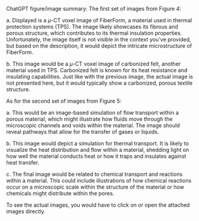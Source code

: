 ChatGPT figure/image summary: The first set of images from Figure 4:

a. Displayed is a $\mu$-CT voxel image of FiberForm, a material used in thermal protection systems (TPS). The image likely showcases its fibrous and porous structure, which contributes to its thermal insulation properties. Unfortunately, the image itself is not visible in the context you've provided, but based on the description, it would depict the intricate microstructure of FiberForm.

b. This image would be a $\mu$-CT voxel image of carbonized felt, another material used in TPS. Carbonized felt is known for its heat resistance and insulating capabilities. Just like with the previous image, the actual image is not presented here, but it would typically show a carbonized, porous textile structure.

As for the second set of images from Figure 5:

a. This would be an image-based simulation of flow transport within a porous material, which might illustrate how fluids move through the microscopic channels and voids within the material. The image should reveal pathways that allow for the transfer of gases or liquids.

b. This image would depict a simulation for thermal transport. It is likely to visualize the heat distribution and flow within a material, shedding light on how well the material conducts heat or how it traps and insulates against heat transfer.

c. The final image would be related to chemical transport and reactions within a material. This could include illustrations of how chemical reactions occur on a microscopic scale within the structure of the material or how chemicals might distribute within the pores.

To see the actual images, you would have to click on or open the attached images directly.